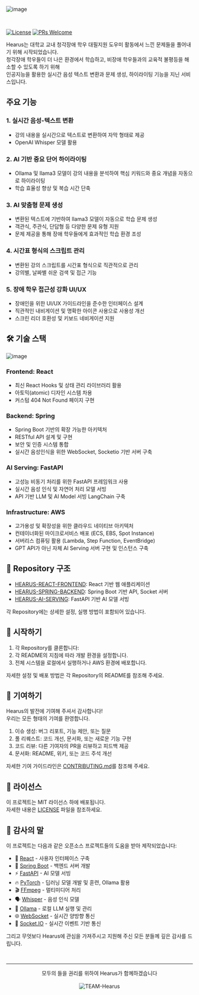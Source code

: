 ![image](https://github.com/user-attachments/assets/9be2766a-7aed-4c24-a1db-16652bb706fd)


</br>

[![License](https://img.shields.io/badge/License-MIT-blue.svg)](https://opensource.org/licenses/MIT)
[![PRs Welcome](https://img.shields.io/badge/PRs-welcome-brightgreen.svg)](http://makeapullrequest.com)

Hearus는 대학교 교내 청각장애 학우 대필지원 도우미 활동에서 느낀 문제들을 풀어내기 위해 시작되었습니다. </br>
청각장애 학우들이 더 나은 환경에서 학습하고, 비장애 학우들과의 교육적 불평등을 해소할 수 있도록 하기 위해 </br>
인공지능을 활용한 실시간 음성 텍스트 변환과 문제 생성, 하이라이팅 기능을 지닌 서비스입니다.

## 주요 기능

### 1. 실시간 음성-텍스트 변환
- 강의 내용을 실시간으로 텍스트로 변환하여 자막 형태로 제공
- OpenAI Whisper 모델 활용

### 2. AI 기반 중요 단어 하이라이팅
- Ollama 및 llama3 모델이 강의 내용을 분석하여 핵심 키워드와 중요 개념을 자동으로 하이라이팅
- 학습 효율성 향상 및 복습 시간 단축

### 3. AI 맞춤형 문제 생성
- 변환된 텍스트에 기반하여 llama3 모델이 자동으로 학습 문제 생성
- 객관식, 주관식, 단답형 등 다양한 문제 유형 지원
- 문제 제공을 통해 장애 학우들에게 효과적인 학습 환경 조성

### 4. 시간표 형식의 스크립트 관리
- 변환된 강의 스크립트를 시간표 형식으로 직관적으로 관리
- 강의별, 날짜별 쉬운 검색 및 접근 기능

### 5. 장애 학우 접근성 강화 UI/UX
- 장애인을 위한 UI/UX 가이드라인을 준수한 인터페이스 설계
- 직관적인 내비게이션 및 명확한 아이콘 사용으로 사용성 개선
- 스크린 리더 호환성 및 키보드 네비게이션 지원

## 🛠 기술 스택
![image](https://github.com/user-attachments/assets/25b93d80-f06d-4486-8da0-6724bc4b7d32)

### Frontend: React
- 최신 React Hooks 및 상태 관리 라이브러리 활용
- 아토믹(atomic) 디자인 시스템 차용
- 커스텀 404 Not Found 페이지 구현

### Backend: Spring
- Spring Boot 기반의 확장 가능한 아키텍처
- RESTful API 설계 및 구현
- 보안 및 인증 시스템 통합
- 실시간 음성인식을 위한 WebSocket, Socketio 기반 서버 구축

### AI Serving: FastAPI
- 고성능 비동기 처리를 위한 FastAPI 프레임워크 사용
- 실시간 음성 인식 및 자연어 처리 모델 서빙
- API 기반 LLM 및 AI Model 서빙 LangChain 구축

### Infrastructure: AWS
- 고가용성 및 확장성을 위한 클라우드 네이티브 아키텍처
- 컨테이너화된 마이크로서비스 배포 (ECS, EBS, Spot Instance)
- 서버리스 컴퓨팅 활용 (Lambda, Step Function, EventBridge)
- GPT API가 아닌 자체 AI Serving 서버 구현 및 인스턴스 구축

## 📁 Repository 구조

- [HEARUS-REACT-FRONTEND](https://github.com/TEAM-Hearus/HEARUS-REACT-FRONTEND): React 기반 웹 애플리케이션
- [HEARUS-SPRING-BACKEND](https://github.com/TEAM-Hearus/HEARUS-SPRING-BACKEND): Spring Boot 기반 API, Socket 서버
- [HEARUS-AI-SERVING](https://github.com/TEAM-Hearus/HEARUS-AI-SERVING): FastAPI 기반 AI 모델 서빙

각 Repository에는 상세한 설정, 실행 방법이 포함되어 있습니다.

## 🚀 시작하기

1. 각 Repository를 클론합니다:
2. 각 README의 지침에 따라 개발 환경을 설정합니다.
3. 전체 시스템을 로컬에서 실행하거나 AWS 환경에 배포합니다.

자세한 설정 및 배포 방법은 각 Repository의 README를 참조해 주세요.

## 🤝 기여하기

Hearus의 발전에 기여해 주셔서 감사합니다!
</br>
우리는 모든 형태의 기여를 환영합니다.

1. 이슈 생성: 버그 리포트, 기능 제안, 또는 질문
2. 풀 리퀘스트: 코드 개선, 문서화, 또는 새로운 기능 구현
3. 코드 리뷰: 다른 기여자의 PR을 리뷰하고 피드백 제공
4. 문서화: README, 위키, 또는 코드 주석 개선

자세한 기여 가이드라인은 [CONTRIBUTING.md](https://github.com/TEAM-Hearus/.github/blob/main/CONTRIBUTING.md)를 참조해 주세요.

## 📄 라이선스

이 프로젝트는 MIT 라이선스 하에 배포됩니다. 
</br>
자세한 내용은 [LICENSE](https://github.com/TEAM-Hearus/.github/blob/main/LICENSE) 파일을 참조하세요.

<!--
## 📊 프로젝트 현황

![GitHub stars](https://img.shields.io/github/stars/TEAM-Hearus/HEARUS-REACT-FRONTEND?style=social)
![GitHub forks](https://img.shields.io/github/forks/TEAM-Hearus/HEARUS-REACT-FRONTEND?style=social)
![GitHub pull requests](https://img.shields.io/github/issues-pr/TEAM-Hearus/HEARUS-REACT-FRONTEND)
</br>
![GitHub stars](https://img.shields.io/github/stars/TEAM-Hearus/HEARUS-SPRING-BACKEND?style=social)
![GitHub forks](https://img.shields.io/github/forks/TEAM-Hearus/HEARUS-SPRING-BACKEND?style=social)
![GitHub pull requests](https://img.shields.io/github/issues-pr/TEAM-Hearus/HEARUS-SPRING-BACKEND)
</br>
![GitHub stars](https://img.shields.io/github/stars/TEAM-Hearus/HEARUS-AI-SERVING?style=social)
![GitHub forks](https://img.shields.io/github/forks/TEAM-Hearus/HEARUS-AI-SERVING?style=social)
![GitHub pull requests](https://img.shields.io/github/issues-pr/TEAM-Hearus/HEARUS-AI-SERVING)

-->

## 🙏 감사의 말

이 프로젝트는 다음과 같은 오픈소스 프로젝트들의 도움을 받아 제작되었습니다:

- 🔵 [React](https://reactjs.org/) - 사용자 인터페이스 구축
- 🍃 [Spring Boot](https://spring.io/projects/spring-boot) - 백엔드 서버 개발
- ⚡ [FastAPI](https://fastapi.tiangolo.com/) - AI 모델 서빙
- 🔥 [PyTorch](https://pytorch.org/) - 딥러닝 모델 개발 및 훈련, Ollama 활용
- 🎬 [FFmpeg](https://ffmpeg.org/) - 멀티미디어 처리
- 🗣️ [Whisper](https://github.com/openai/whisper) - 음성 인식 모델
- 🦙 [Ollama](https://ollama.ai/) - 로컬 LLM 실행 및 관리
- 🌐 [WebSocket](https://developer.mozilla.org/en-US/docs/Web/API/WebSockets_API) - 실시간 양방향 통신
- 🔌 [Socket.IO](https://socket.io/) - 실시간 이벤트 기반 통신

그리고 무엇보다 Hearus에 관심을 가져주시고 지원해 주신 모든 분들께 깊은 감사를 드립니다.

</br>

---

<p align="center">
  모두의 들을 권리를 위하여 Hearus가 함께하겠습니다
  </br></br>
  <img src="https://img.shields.io/badge/TEAM-Hearus-FF603D?style=for-the-badge" alt="TEAM-Hearus">
</p>
